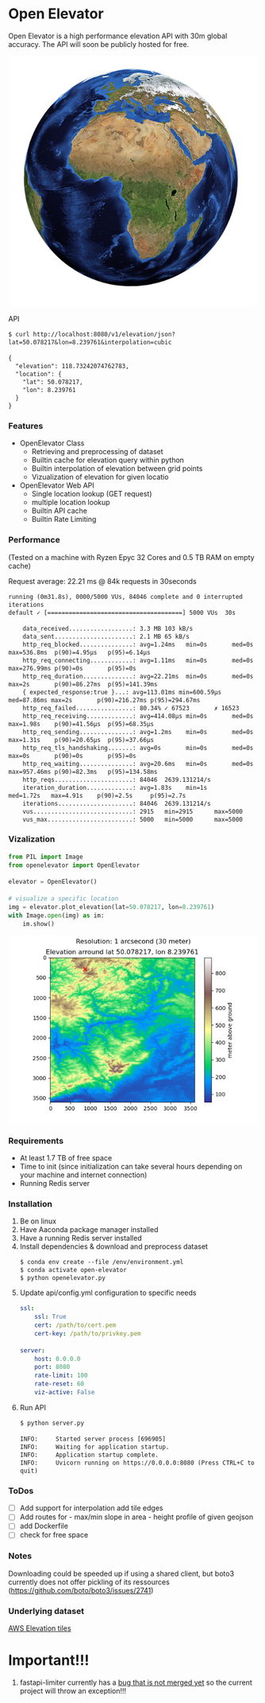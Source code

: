 # Open Elevator
Open Elevator is a high performance elevation API with 30m global accuracy.
The API will soon be publicly hosted for free.

![Credit:Bild Arek Socha auf Pixabay](img/earth.png)

API
```shell
$ curl http://localhost:8080/v1/elevation/json?lat=50.078217&lon=8.239761&interpolation=cubic

{
  "elevation": 118.73242074762783,
  "location": {
    "lat": 50.078217,
    "lon": 8.239761
  }
}
```

### Features
- OpenElevator Class
    - Retrieving and preprocessing of dataset
    - Builtin cache for elevation query within python
    - Builtin interpolation of elevation between grid points
    - Vizualization of elevation for given locatio
- OpenElevator Web API
    - Single location lookup (GET request)
    - multiple location lookup
    - Builtin API cache
    - Builtin Rate Limiting

### Performance
(Tested on a machine with Ryzen Epyc 32 Cores and 0.5 TB RAM on empty cache)

Request average: 22.21 ms @ 84k requests in 30seconds

    running (0m31.8s), 0000/5000 VUs, 84046 complete and 0 interrupted iterations
    default ✓ [======================================] 5000 VUs  30s

        data_received..................: 3.3 MB 103 kB/s
        data_sent......................: 2.1 MB 65 kB/s
        http_req_blocked...............: avg=1.24ms   min=0s       med=0s      max=536.8ms  p(90)=4.95µs   p(95)=6.14µs  
        http_req_connecting............: avg=1.11ms   min=0s       med=0s      max=276.99ms p(90)=0s       p(95)=0s      
        http_req_duration..............: avg=22.21ms  min=0s       med=0s      max=2s       p(90)=86.27ms  p(95)=141.39ms
        { expected_response:true }...: avg=113.01ms min=600.59µs med=87.86ms max=2s       p(90)=216.27ms p(95)=294.67ms
        http_req_failed................: 80.34% ✓ 67523       ✗ 16523 
        http_req_receiving.............: avg=414.08µs min=0s       med=0s      max=1.98s    p(90)=41.56µs  p(95)=68.35µs 
        http_req_sending...............: avg=1.2ms    min=0s       med=0s      max=1.31s    p(90)=20.65µs  p(95)=37.66µs 
        http_req_tls_handshaking.......: avg=0s       min=0s       med=0s      max=0s       p(90)=0s       p(95)=0s      
        http_req_waiting...............: avg=20.6ms   min=0s       med=0s      max=957.46ms p(90)=82.3ms   p(95)=134.58ms
        http_reqs......................: 84046  2639.131214/s
        iteration_duration.............: avg=1.83s    min=1s       med=1.72s   max=4.91s    p(90)=2.5s     p(95)=2.7s    
        iterations.....................: 84046  2639.131214/s
        vus............................: 2915   min=2915      max=5000
        vus_max........................: 5000   min=5000      max=5000

### Vizalization
```python
from PIL import Image
from openelevator import OpenElevator

elevator = OpenElevator()

# visualize a specific location
img = elevator.plot_elevation(lat=50.078217, lon=8.239761)
with Image.open(img) as im:
    im.show()
```
![Vizalization](img/viz.png)

### Requirements
- At least 1.7 TB of free space
- Time to init (since initialization can take several hours depending on your machine and internet connection)
- Running Redis server

### Installation
1. Be on linux
2. Have Aaconda package manager installed
3. Have a running Redis server installed 
4. Install dependencies & download and preprocess dataset
    ```shell
    $ conda env create --file /env/environment.yml
    $ conda activate open-elevator
    $ python openelevator.py
    ```
5. Update api/config.yml configuration to specific needs
    ```yml
    ssl:
        ssl: True
        cert: /path/to/cert.pem
        cert-key: /path/to/privkey.pem

    server:
        host: 0.0.0.0
        port: 8080
        rate-limit: 100
        rate-reset: 60
        viz-active: False
    ```
6. Run API
    ```shell
    $ python server.py
    
    INFO:     Started server process [696905]
    INFO:     Waiting for application startup.
    INFO:     Application startup complete.
    INFO:     Uvicorn running on https://0.0.0.0:8080 (Press CTRL+C to quit)
    ```

### ToDos
- [ ] Add support for interpolation add tile edges
- [ ] Add routes for
        - max/min slope in area
        - height profile of given geojson
- [ ] add Dockerfile
- [ ] check for free space

### Notes
Downloading could be speeded up if using a shared
client, but boto3 currently does not offer pickling
of its ressources (https://github.com/boto/boto3/issues/2741)

        

### Underlying dataset
[AWS Elevation tiles](https://registry.opendata.aws/terrain-tiles/)

# Important!!!

1. fastapi-limiter currently has a [bug that is not merged yet](https://github.com/hardbyte/fastapi-limiter/commit/1ef5b5bc59c8967c71d0ec802da6e6773798dee1) so the current project will
throw an exception!!!
